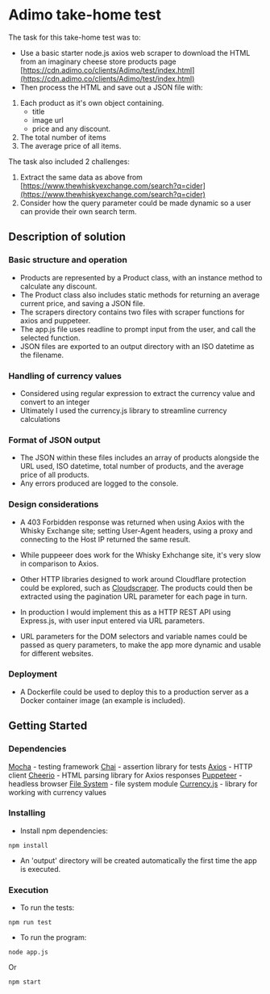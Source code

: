 # Adimo take-home test

The task for this take-home test was to:
* Use a basic starter node.js axios web scraper to download the HTML from an imaginary cheese store products page [https://cdn.adimo.co/clients/Adimo/test/index.html](https://cdn.adimo.co/clients/Adimo/test/index.html)
* Then process the HTML and save out a JSON file with:

1. Each product as it's own object containing.
    * title
    * image url
    * price and any discount.
2. The total number of items
3. The average price of all items.

The task also included 2 challenges:
1. Extract the same data as above from [https://www.thewhiskyexchange.com/search?q=cider](https://www.thewhiskyexchange.com/search?q=cider)
2. Consider how the query parameter could be made dynamic so a user can provide their own search term.

## Description of solution

### Basic structure and operation
* Products are represented by a Product class, with an instance method to calculate any discount.
* The Product class also includes static methods for returning an average current price, and saving a JSON file.
* The scrapers directory contains two files with scraper functions for axios and puppeteer.
* The app.js file uses readline to prompt input from the user, and call the selected function.
* JSON files are exported to an output directory with an ISO datetime as the filename.

### Handling of currency values
* Considered using regular expression to extract the currency value and convert to an integer
* Ultimately I used the currency.js library to streamline currency calculations

### Format of JSON output
* The JSON within these files includes an array of products alongside the URL used, ISO datetime, total number of products, and the average price of all products.
* Any errors produced are logged to the console.

### Design considerations
* A 403 Forbidden response was returned when using Axios with the Whisky Exchange site; setting User-Agent headers, using a proxy and connecting to the Host IP returned the same result.
* While puppeeer does work for the Whisky Exhchange site, it's very slow in comparison to Axios.
* Other HTTP libraries designed to work around Cloudflare protection could be explored, such as [Cloudscraper](https://github.com/VeNoMouS/cloudscraper). The products could then be extracted using the pagination URL parameter for each page in turn.

* In production I would implement this as a HTTP REST API using Express.js, with user input entered via URL parameters.
* URL parameters for the DOM selectors and variable names could be passed as query parameters, to make the app more dynamic and usable for different websites.

### Deployment
* A Dockerfile could be used to deploy this to a production server as a Docker container image (an example is included).

## Getting Started

### Dependencies
[Mocha](https://mochajs.org/) - testing framework
[Chai](https://www.chaijs.com/) - assertion library for tests
[Axios](https://axios-http.com/docs/intro) - HTTP client
[Cheerio](https://cheerio.js.org/) - HTML parsing library for Axios responses
[Puppeteer](https://pptr.dev/) - headless browser
[File System](https://nodejs.org/api/fs.html) - file system module
[Currency.js](https://currency.js.org/) - library for working with currency values

### Installing

* Install npm dependencies:
```
npm install
```
* An 'output' directory will be created automatically the first time the app is executed.

### Execution

* To run the tests:
```
npm run test
```

* To run the program:
```
node app.js
```
Or
```
npm start
```
